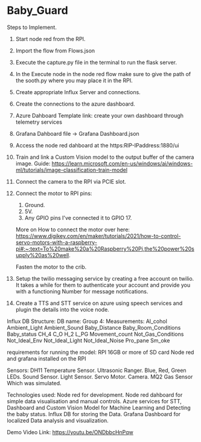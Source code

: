 # Baby_Guard
Steps to Implement.
1. Start node red from the RPI.
2. Import the flow from Flows.json
3. Execute the capture.py file in the terminal to run the flask server.
4. In the Execute node in the node red flow make sure to give the path of the sooth.py where you may place it in the RPI.
5. Create appropriate Influx Server and connections.
6. Create the connections to the azure dashboard.
7. Azure Dahboard Template link: create your own dashboard through telemetry services
8. Grafana Dahboard file -> Grafana Dashboard.json
9. Access the node red dahboard at the https:RIP-IPaddress:1880/ui
10. Train and link a Custom Vision model to the output buffer of the camera image.
    Guide: https://learn.microsoft.com/en-us/windows/ai/windows-ml/tutorials/image-classification-train-model
11. Connect the camera to the RPI via PCIE slot.
12. Connect the motor to RPI pins: 
    1. Ground.
    2. 5V.
    3. Any GPIO pins I've connected it to GPIO 17.

    More on How to connect the motor over here: https://www.digikey.com/en/maker/tutorials/2021/how-to-control-servo-motors-with-a-raspberry-pi#:~:text=To%20make%20a%20Raspberry%20Pi,the%20power%20supply%20as%20well.
    
    Fasten the motor to the crib.
13. Setup the twilio messaging service by creating a free account on twilio.
    It takes a while for them to authenticate your account and provide you with a functioning Number for message notifications.
14. Create a TTS and STT service on azure using speech services and plugin the details into the voice node.

Influx DB Structure:
DB name: Group 4:
Measurements:
Al_cohol
Ambient_Light
Ambient_Sound
Baby_Distance
Baby_Room_Conditions
Baby_status
CH_4
C_O
H_2
L_PG
Movement_count
Not_Gas_Conditions
Not_Ideal_Env
Not_Ideal_Light
Not_Ideal_Noise
Pro_pane
Sm_oke

requirements for running the model:
RPI
16GB or more of SD card
Node red and grafana installed on the RPI

Sensors:
DH11 Temperature Sensor.
Ultrasonic Ranger.
Blue, Red, Green LEDs.
Sound Sensor.
Light Sensor.
Servo Motor.
Camera.
MQ2 Gas Sensor Which was simulated.

Technologies used:
Node red for development.
Node red dahboard for simple data visualisation and manual controls.
Azure services for STT, Dashboard and Custom Vision Model for Machine Learning and Detecting the baby status.
Influx DB for storing the Data.
Grafana Dashboard for localized Data analysis and visualization.

Demo Video Link: https://youtu.be/ONDbbcHnPqw
